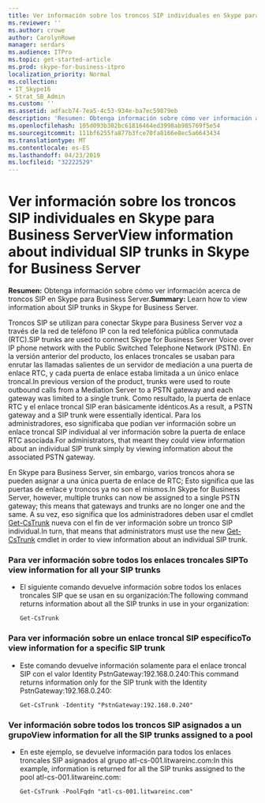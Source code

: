 ```yaml
---
title: Ver información sobre los troncos SIP individuales en Skype para Business Server
ms.reviewer: ''
ms.author: crowe
author: CarolynRowe
manager: serdars
ms.audience: ITPro
ms.topic: get-started-article
ms.prod: skype-for-business-itpro
localization_priority: Normal
ms.collection:
- IT_Skype16
- Strat_SB_Admin
ms.custom: ''
ms.assetid: adfacb74-7ea5-4c53-934e-ba7ec59879eb
description: 'Resumen: Obtenga información sobre cómo ver información acerca de troncos SIP en Skype para Business Server.'
ms.openlocfilehash: 105d093b302bc61816464ed3998ab985769f5e54
ms.sourcegitcommit: 111bf6255fa877b3fce70fa8166e8ec5a6643434
ms.translationtype: MT
ms.contentlocale: es-ES
ms.lasthandoff: 04/23/2019
ms.locfileid: "32222529"
---
```

# <a name="view-information-about-individual-sip-trunks-in-skype-for-business-server"></a><span data-ttu-id="bf678-103">Ver información sobre los troncos SIP individuales en Skype para Business Server</span><span class="sxs-lookup"><span data-stu-id="bf678-103">View information about individual SIP trunks in Skype for Business Server</span></span>
 
<span data-ttu-id="bf678-104">**Resumen:** Obtenga información sobre cómo ver información acerca de troncos SIP en Skype para Business Server.</span><span class="sxs-lookup"><span data-stu-id="bf678-104">**Summary:** Learn how to view information about SIP trunks in Skype for Business Server.</span></span>
  
<span data-ttu-id="bf678-105">Troncos SIP se utilizan para conectar Skype para Business Server voz a través de la red de teléfono IP con la red telefónica pública conmutada (RTC).</span><span class="sxs-lookup"><span data-stu-id="bf678-105">SIP trunks are used to connect Skype for Business Server Voice over IP phone network with the Public Switched Telephone Network (PSTN).</span></span> <span data-ttu-id="bf678-106">En la versión anterior del producto, los enlaces troncales se usaban para enrutar las llamadas salientes de un servidor de mediación a una puerta de enlace RTC, y cada puerta de enlace estaba limitada a un único enlace troncal.</span><span class="sxs-lookup"><span data-stu-id="bf678-106">In previous version of the product, trunks were used to route outbound calls from a Mediation Server to a PSTN gateway and each gateway was limited to a single trunk.</span></span> <span data-ttu-id="bf678-107">Como resultado, la puerta de enlace RTC y el enlace troncal SIP eran básicamente idénticos.</span><span class="sxs-lookup"><span data-stu-id="bf678-107">As a result, a PSTN gateway and a SIP trunk were essentially identical.</span></span> <span data-ttu-id="bf678-108">Para los administradores, eso significaba que podían ver información sobre un enlace troncal SIP individual al ver información sobre la puerta de enlace RTC asociada.</span><span class="sxs-lookup"><span data-stu-id="bf678-108">For administrators, that meant they could view information about an individual SIP trunk simply by viewing information about the associated PSTN gateway.</span></span>
  
<span data-ttu-id="bf678-109">En Skype para Business Server, sin embargo, varios troncos ahora se pueden asignar a una única puerta de enlace de RTC; Esto significa que las puertas de enlace y troncos ya no son el mismos.</span><span class="sxs-lookup"><span data-stu-id="bf678-109">In Skype for Business Server, however, multiple trunks can now be assigned to a single PSTN gateway; this means that gateways and trunks are no longer one and the same.</span></span> <span data-ttu-id="bf678-110">A su vez, eso significa que los administradores deben usar el cmdlet [Get-CsTrunk](https://docs.microsoft.com/powershell/module/skype/get-cstrunk?view=skype-ps) nueva con el fin de ver información sobre un tronco SIP individual.</span><span class="sxs-lookup"><span data-stu-id="bf678-110">In turn, that means that administrators must use the new [Get-CsTrunk](https://docs.microsoft.com/powershell/module/skype/get-cstrunk?view=skype-ps) cmdlet in order to view information about an individual SIP trunk.</span></span>
  
### <a name="to-view-information-for-all-your-sip-trunks"></a><span data-ttu-id="bf678-111">Para ver información sobre todos los enlaces troncales SIP</span><span class="sxs-lookup"><span data-stu-id="bf678-111">To view information for all your SIP trunks</span></span>

- <span data-ttu-id="bf678-112">El siguiente comando devuelve información sobre todos los enlaces troncales SIP que se usan en su organización:</span><span class="sxs-lookup"><span data-stu-id="bf678-112">The following command returns information about all the SIP trunks in use in your organization:</span></span>
    
  ```
  Get-CsTrunk
  ```

### <a name="to-view-information-for-a-specific-sip-trunk"></a><span data-ttu-id="bf678-113">Para ver información sobre un enlace troncal SIP específico</span><span class="sxs-lookup"><span data-stu-id="bf678-113">To view information for a specific SIP trunk</span></span>

- <span data-ttu-id="bf678-114">Este comando devuelve información solamente para el enlace troncal SIP con el valor Identity PstnGateway:192.168.0.240:</span><span class="sxs-lookup"><span data-stu-id="bf678-114">This command returns information only for the SIP trunk with the Identity PstnGateway:192.168.0.240:</span></span>
    
  ```
  Get-CsTrunk -Identity "PstnGateway:192.168.0.240"
  ```

### <a name="view-information-for-all-the-sip-trunks-assigned-to-a-pool"></a><span data-ttu-id="bf678-115">Ver información sobre todos los troncos SIP asignados a un grupo</span><span class="sxs-lookup"><span data-stu-id="bf678-115">View information for all the SIP trunks assigned to a pool</span></span>

- <span data-ttu-id="bf678-116">En este ejemplo, se devuelve información para todos los enlaces troncales SIP asignados al grupo atl-cs-001.litwareinc.com:</span><span class="sxs-lookup"><span data-stu-id="bf678-116">In this example, information is returned for all the SIP trunks assigned to the pool atl-cs-001.litwareinc.com:</span></span>
    
  ```
  Get-CsTrunk -PoolFqdn "atl-cs-001.litwareinc.com"
  ```
